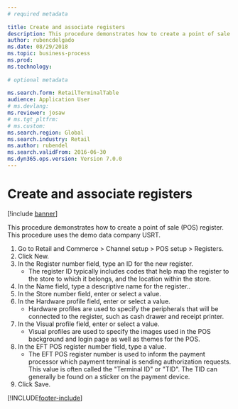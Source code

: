 ```yaml
--- 
# required metadata 
 
title: Create and associate registers
description: This procedure demonstrates how to create a point of sale (POS) register. 
author: rubencdelgado
ms.date: 08/29/2018
ms.topic: business-process 
ms.prod:  
ms.technology:  
 
# optional metadata 
 
ms.search.form: RetailTerminalTable   
audience: Application User 
# ms.devlang:  
ms.reviewer: josaw
# ms.tgt_pltfrm:  
# ms.custom:  
ms.search.region: Global
ms.search.industry: Retail
ms.author: rubendel
ms.search.validFrom: 2016-06-30 
ms.dyn365.ops.version: Version 7.0.0 
---
```

# Create and associate registers

[!include [banner](../includes/banner.md)]

This procedure demonstrates how to create a point of sale (POS) register. This procedure uses the demo data company USRT.

1. Go to Retail and Commerce > Channel setup > POS setup > Registers.
2. Click New.
3. In the Register number field, type an ID for the new register.
    * The register ID typically includes codes that help map the register to the store to which it belongs, and the location within the store.  
4. In the Name field, type a descriptive name for the register..
5. In the Store number field, enter or select a value.
6. In the Hardware profile field, enter or select a value.
    * Hardware profiles are used to specify the peripherals that will be connected to the register, such as cash drawer and receipt printer.  
7. In the Visual profile field, enter or select a value.
    * Visual profiles are used to specify the images used in the POS background and login page as well as themes for the POS.  
8. In the EFT POS register number field, type a value.
    * The EFT POS register number is used to inform the payment processor which payment terminal is sending authorization requests. This value is often called the "Terminal ID" or "TID". The TID can generally be found on a sticker on the payment device.  
9. Click Save.



[!INCLUDE[footer-include](../../includes/footer-banner.md)]